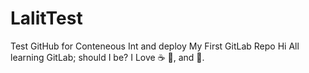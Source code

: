 # LalitTest
Test GitHub for Conteneous Int and deploy
My First GitLab Repo
Hi All learning GitLab; should I be?
I Love :coffee: :pizza:, and :dancer:.
